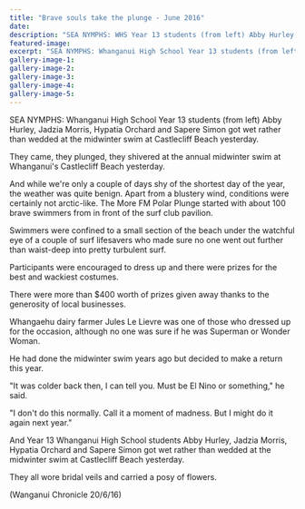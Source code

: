 ```yaml
---
title: "Brave souls take the plunge - June 2016"
date: 
description: "SEA NYMPHS: WHS Year 13 students (from left) Abby Hurley, Jadzia Morris, Hypatia Orchard and Sapere Simon got wet rather than wedded at the midwinter swim at Castlecliff Beach yesterday..."
featured-image: 
excerpt: "SEA NYMPHS: Whanganui High School Year 13 students (from left) Abby Hurley, Jadzia Morris, Hypatia Orchard and Sapere Simon got wet rather than wedded at the midwinter swim at Castlecliff Beach yesterday."
gallery-image-1: 
gallery-image-2: 
gallery-image-3: 
gallery-image-4: 
gallery-image-5: 
---
```


<p>SEA NYMPHS: Whanganui High School Year 13 students (from left) Abby Hurley, Jadzia Morris, Hypatia Orchard and Sapere Simon got wet rather than wedded at the midwinter swim at Castlecliff Beach yesterday.</p>
<p>They came, they plunged, they shivered at the annual midwinter swim at Whanganui's Castlecliff Beach yesterday.</p>
<p>And while we're only a couple of days shy of the shortest day of the year, the weather was quite benign. Apart from a blustery wind, conditions were certainly not arctic-like. The More FM Polar Plunge started with about 100 brave swimmers from in front of the surf club pavilion.</p>
<p>Swimmers were confined to a small section of the beach under the watchful eye of a couple of surf lifesavers who made sure no one went out further than waist-deep into pretty turbulent surf.</p>
<p>Participants were encouraged to dress up and there were prizes for the best and wackiest costumes.</p>
<p>There were more than $400 worth of prizes given away thanks to the generosity of local businesses.</p>
<p>Whangaehu dairy farmer Jules Le Lievre was one of those who dressed up for the occasion, although no one was sure if he was Superman or Wonder Woman.</p>
<p>He had done the midwinter swim years ago but decided to make a return this year.</p>
<p>"It was colder back then, I can tell you. Must be El Nino or something," he said.</p>
<p>"I don't do this normally. Call it a moment of madness. But I might do it again next year."</p>
<p>And Year 13 Whanganui High School students Abby Hurley, Jadzia Morris, Hypatia Orchard and Sapere Simon got wet rather than wedded at the midwinter swim at Castlecliff Beach yesterday.</p>
<p>They all wore bridal veils and carried a posy of flowers.</p>
<p>(Wanganui Chronicle 20/6/16)</p>

